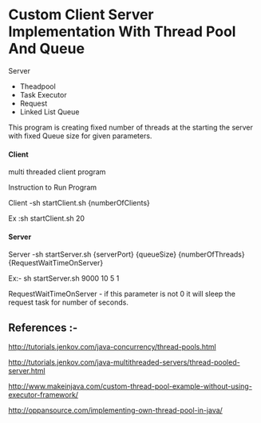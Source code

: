 # Custom Client Server Implementation With Thread Pool And Queue


Server
* Theadpool 
* Task Executor
* Request
* Linked List Queue


This program is creating fixed number of threads at the starting the server with fixed Queue size for given parameters.


<h4>Client</h4>

multi threaded client program


Instruction to Run Program

Client -sh startClient.sh {numberOfClients}    

Ex :sh startClient.sh 20

<h4>Server</h4>


Server -sh startServer.sh {serverPort} {queueSize} {numberOfThreads} {RequestWaitTimeOnServer}


Ex:- sh startServer.sh 9000 10 5 1


RequestWaitTimeOnServer - if this parameter is not 0 it will sleep the request task for number of seconds.





<h2>References :-</h2>

http://tutorials.jenkov.com/java-concurrency/thread-pools.html

http://tutorials.jenkov.com/java-multithreaded-servers/thread-pooled-server.html

http://www.makeinjava.com/custom-thread-pool-example-without-using-executor-framework/

http://oppansource.com/implementing-own-thread-pool-in-java/




